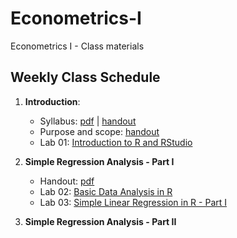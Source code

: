 # Econometrics-I
Econometrics I - Class materials 

## Weekly Class Schedule 

1. **Introduction**: 
    * Syllabus: [pdf](https://raw.githack.com/htastan/Econometrics-I/master/syllabus.pdf) | [handout](https://raw.githack.com/htastan/Econometrics-I/master/Slide-Handouts/Handout-00-Intro-Syllabus.pdf)
    * Purpose and scope: [handout](https://raw.githack.com/htastan/Econometrics-I/master/Slide-Handouts/Handout-01-Introduction.pdf)
    * Lab 01: [Introduction to R and RStudio](https://raw.githack.com/htastan/Econometrics-I/master/Labs/Lab-01-Intro-to-R-and-RStudio.html)

2. **Simple Regression Analysis - Part I**
    * Handout: [pdf](https://raw.githack.com/htastan/Econometrics-I/master/Slide-Handouts/Handout-02-Simple-Regression-Analysis-I)
    * Lab 02: [Basic Data Analysis in R](https://raw.githack.com/htastan/Econometrics-I/master/Labs/Lab-02-Basic-Data-Analysis-in-R.html)
    * Lab 03: [Simple Linear Regression in R - Part I](https://raw.githack.com/htastan/Econometrics-I/master/Labs/Lab-03-SLR-part-1.html)

3. **Simple Regression Analysis - Part II**


